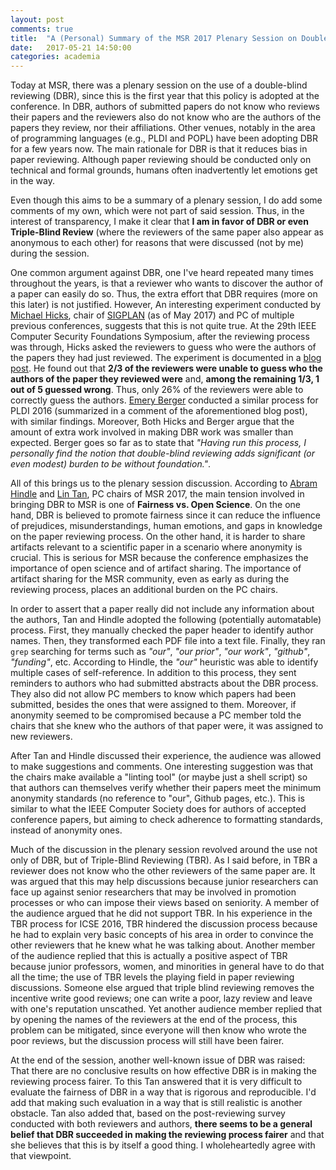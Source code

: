 ```yaml
---
layout: post
comments: true
title:  "A (Personal) Summary of the MSR 2017 Plenary Session on Double-Blind Reviewing"
date:   2017-05-21 14:50:00
categories: academia
---
```


Today at MSR, there was a plenary session on the use of a double-blind reviewing (DBR), since this is the first year that this policy is adopted at the conference. In DBR, authors of submitted papers do not know who reviews their papers and the reviewers also do not know who are the authors of the papers they review, nor their affiliations. Other venues, notably in the area of programming languages (e.g., PLDI and POPL) have been adopting DBR for a few years now. The main rationale for DBR is that it reduces bias in paper reviewing. Although paper reviewing should be conducted only on technical and formal grounds, humans often inadvertently let emotions get in the way.

Even though this aims to be a summary of a plenary session, I do add some comments of my own, which were not part of said session. Thus, in the interest of transparency, I make it clear that **I am in favor of DBR or even Triple-Blind Review** (where the reviewers of the same paper also appear as anonymous to each other) for reasons that were discussed (not by me) during the session.

One common argument against DBR, one I've heard repeated many times throughout the years, is that a reviewer who wants to discover the author of a paper can easily do so. Thus, the extra effort that DBR requires (more on this later) is not justified. However, An interesting experiment conducted by [Michael Hicks](http://www.cs.umd.edu/~mwh/), chair of [SIGPLAN](http://www.sigplan.org) (as of May 2017) and PC of multiple previous conferences, suggests that this is not quite true. At the 29th IEEE Computer Security Foundations Symposium, after the reviewing process was through, Hicks asked the reviewers to guess who were the authors of the papers they had just reviewed. The experiment is documented in a [blog post](http://www.pl-enthusiast.net/2016/06/27/unblinding-double-blind-reviewing/). He found out that **2/3 of the reviewers were unable to guess who the authors of the paper they reviewed were** and, **among the remaining 1/3, 1 out of 5 guessed wrong**. Thus, only 26% of the reviewers were able to correctly guess the authors. [Emery Berger](https://emeryberger.com) conducted a similar process for PLDI 2016 (summarized in a comment of the aforementioned blog post), with similar findings. Moreover, Both Hicks and Berger argue that the amount of extra work involved in making DBR work was smaller than expected. Berger goes so far as to state that *"Having run this process, I personally find the notion that double-blind reviewing adds significant (or even modest) burden to be without foundation."*.

All of this brings us to the plenary session discussion. According to [Abram Hindle](http://softwareprocess.es/static/SoftwareProcess.es.html) and [Lin Tan](https://ece.uwaterloo.ca/~lintan/), PC chairs of MSR 2017, the main tension involved in bringing DBR to MSR is one of **Fairness vs. Open Science**. On the one hand, DBR is believed to promote fairness since it can reduce the influence of prejudices, misunderstandings, human emotions, and gaps in knowledge on the paper reviewing process. On the other hand, it is harder to share artifacts relevant to a scientific paper in a scenario where anonymity is crucial. This is serious for MSR because the conference emphasizes the importance of open science and of artifact sharing. The importance of artifact sharing for the MSR community, even as early as during the reviewing process, places an additional burden on the PC chairs.

In order to assert that a paper really did not include any information about the authors, Tan and Hindle adopted the following (potentially automatable) process. First, they manually checked the paper header to identify author names. Then, they transformed each PDF file into a text file. Finally, they ran ``grep`` searching for terms such as *"our"*, *"our prior"*, *"our work"*, *"github"*, *"funding"*, etc. According to Hindle, the *"our"* heuristic was able to identify multiple cases of self-reference. In addition to this process, they sent reminders to authors who had submitted abstracts about the DBR process. They also did not allow PC members to know which papers had been submitted, besides the ones that were assigned to them. Moreover, if anonymity seemed to be compromised because a PC member told the chairs that she knew who the authors of that paper were, it was assigned to new reviewers.

After Tan and Hindle discussed their experience, the audience was allowed to make suggestions and comments. One interesting suggestion was that the chairs make available a "linting tool" (or maybe just a shell script) so that authors can themselves verify whether their papers meet the minimum anonymity standards (no reference to "our", Github pages, etc.). This is similar to what the IEEE Computer Society does for authors of accepted conference papers, but aiming to check adherence to formatting standards, instead of anonymity ones.

Much of the discussion in the plenary session revolved around the use not only of DBR, but of Triple-Blind Reviewing (TBR). As I said before, in TBR a reviewer does not know who the other reviewers of the same paper are. It was argued that this may help discussions because junior researchers can face up against senior researchers that may be involved in promotion processes or who can impose their views based on seniority. A member of the audience argued that he did not support TBR. In his experience in the TBR process for ICSE 2016, TBR hindered the discussion process because he had to explain very basic concepts of his area in order to convince the other reviewers that he knew what he was talking about. Another member of the audience replied that this is actually a positive aspect of TBR because junior professors, women, and minorities in general have to do that all the time; the use of TBR levels the playing field in paper reviewing discussions. Someone else argued that triple blind reviewing removes the incentive write good reviews; one can write a poor, lazy review and leave with one's reputation unscathed. Yet another audience member replied that by opening the names of the reviewers at the end of the process, this problem can be mitigated, since everyone will then know who wrote the poor reviews, but the discussion process will still have been fairer.

At the end of the session, another well-known issue of DBR was raised: That there are no conclusive results on how effective DBR is in making the reviewing process fairer. To this Tan answered that it is very difficult to evaluate the fairness of DBR in a way that is rigorous and reproducible. I'd add that making such evaluation in a way that is still realistic is another obstacle. Tan also added that, based on the post-reviewing survey conducted with both reviewers and authors, **there seems to be a general belief that DBR succeeded in making the reviewing process fairer** and that she believes that this is by itself a good thing. I wholeheartedly agree with that viewpoint.
